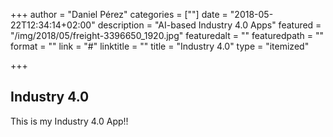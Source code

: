+++
author = "Daniel Pérez"
categories = [""]
date = "2018-05-22T12:34:14+02:00"
description = "AI-based Industry 4.0 Apps"
featured = "/img/2018/05/freight-3396650_1920.jpg"
featuredalt = ""
featuredpath = ""
format = ""
link = "#"
linktitle = ""
title = "Industry 4.0"
type = "itemized"

+++
## Industry 4.0

This is my Industry 4.0 App!!